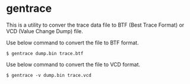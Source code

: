 # gentrace

This is a utility to conver the trace data file to BTF (Best Trace Format) or VCD (Value Change Dump) file.

Use below command to convert the file to BTF format.

    $ gentrace dump.bin trace.btf

Use below command to convert the file to VCD format.

    $ gentrace -v dump.bin trace.vcd
